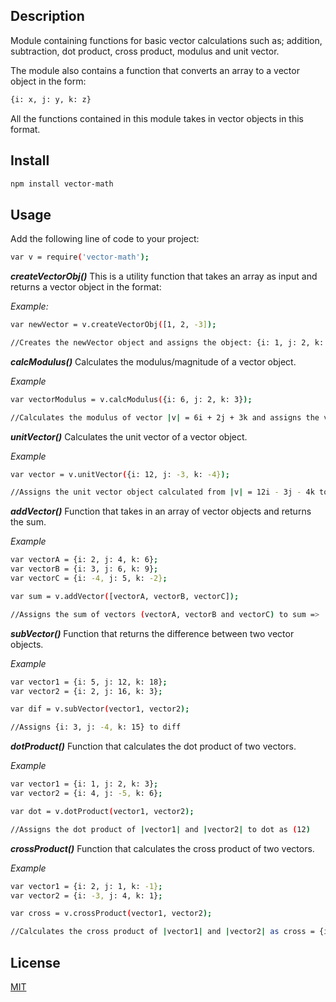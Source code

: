 

## Description

Module containing functions for basic vector calculations such as; addition, subtraction, dot product, cross product, modulus and unit vector.

The module also contains a function that converts an array to a vector object in the form:

```bash
{i: x, j: y, k: z}
```

All the functions contained in this module takes in vector objects in this format.

## Install

```bash
npm install vector-math
```

## Usage

Add the following line of code to your project:

```bash
var v = require('vector-math');
```

__*createVectorObj()*__
This is a utility function that takes an array as input and returns a vector object in the format:

_*Example:*_
```bash
var newVector = v.createVectorObj([1, 2, -3]);

//Creates the newVector object and assigns the object: {i: 1, j: 2, k: -3} => |v| = i + 2j - 3k
```

__*calcModulus()*__
Calculates the modulus/magnitude of a vector object.

_*Example*_
```bash
var vectorModulus = v.calcModulus({i: 6, j: 2, k: 3});

//Calculates the modulus of vector |v| = 6i + 2j + 3k and assigns the value (7) to vectorModulus
```

__*unitVector()*__
Calculates the unit vector of a vector object.

_*Example*_
```bash
var vector = v.unitVector({i: 12, j: -3, k: -4});

//Assigns the unit vector object calculated from |v| = 12i - 3j - 4k to vector as {i: 0.923, j: -0.231, k: -0.308}
```

__*addVector()*__
Function that takes in an array of vector objects and returns the sum.

_*Example*_
```bash
var vectorA = {i: 2, j: 4, k: 6};
var vectorB = {i: 3, j: 6, k: 9};
var vectorC = {i: -4, j: 5, k: -2};

var sum = v.addVector([vectorA, vectorB, vectorC]);

//Assigns the sum of vectors (vectorA, vectorB and vectorC) to sum => |s| = i + 15j + 13k
```

__*subVector()*__
Function that returns the difference between two vector objects.

_*Example*_
```bash
var vector1 = {i: 5, j: 12, k: 18};
var vector2 = {i: 2, j: 16, k: 3};

var dif = v.subVector(vector1, vector2);

//Assigns {i: 3, j: -4, k: 15} to diff
```

__*dotProduct()*__
Function that calculates the dot product of two vectors.

_*Example*_
```bash
var vector1 = {i: 1, j: 2, k: 3};
var vector2 = {i: 4, j: -5, k: 6};

var dot = v.dotProduct(vector1, vector2);

//Assigns the dot product of |vector1| and |vector2| to dot as (12)
```

__*crossProduct()*__
Function that calculates the cross product of two vectors.

_*Example*_
```bash
var vector1 = {i: 2, j: 1, k: -1};
var vector2 = {i: -3, j: 4, k: 1};

var cross = v.crossProduct(vector1, vector2);

//Calculates the cross product of |vector1| and |vector2| as cross = {i: 5, j: 1, k: 11}
```


## License

[MIT](http://vjpr.mit-license.org)
